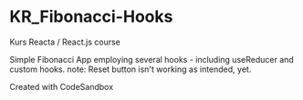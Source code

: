 # KR_Fibonacci-Hooks
Kurs Reacta / React.js course

Simple Fibonacci App employing several hooks - including useReducer and custom hooks.
note: Reset button isn't working as intended, yet.

Created with CodeSandbox
